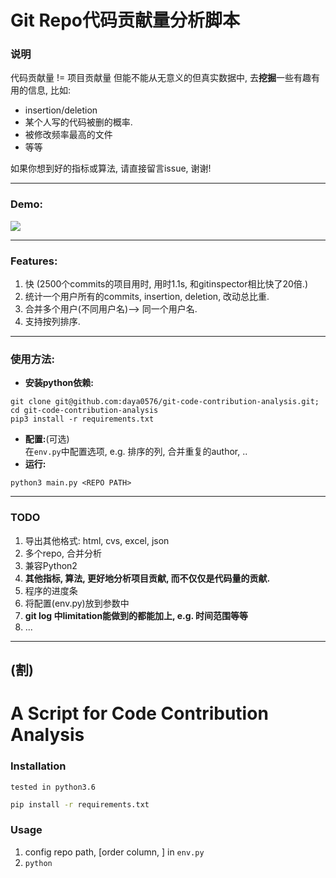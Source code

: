 # Git Repo代码贡献量分析脚本

### 说明 
代码贡献量 != 项目贡献量
但能不能从无意义的但真实数据中, 去**挖掘**一些有趣有用的信息, 比如:   

- insertion/deletion   
- 某个人写的代码被删的概率.   
- 被修改频率最高的文件   
- 等等   

如果你想到好的指标或算法, 请直接留言issue, 谢谢!

---

### Demo:
![](http://opetwnn9x.bkt.clouddn.com/git_contribution/Jietu20171022-210926.jpg)

---

###  Features:

1. 快 (2500个commits的项目用时, 用时1.1s, 和gitinspector相比快了20倍.) 
2. 统计一个用户所有的commits, insertion, deletion, 改动总比重.
3. 合并多个用户(不同用户名)--> 同一个用户名.
4. 支持按列排序.

---

### 使用方法: 

- **安装python依赖:**   
```
git clone git@github.com:daya0576/git-code-contribution-analysis.git; cd git-code-contribution-analysis
pip3 install -r requirements.txt 
```
- **配置:**(可选)   
在`env.py`中配置选项, e.g. 排序的列, 合并重复的author, ..
- **运行:**
```
python3 main.py <REPO PATH>
```

---

### TODO

1. 导出其他格式: html, cvs, excel, json
2. 多个repo, 合并分析
3. 兼容Python2
4. **其他指标, 算法, 更好地分析项目贡献, 而不仅仅是代码量的贡献.** 
5. 程序的进度条
6. 将配置(env.py)放到参数中
7. **git log 中limitation能做到的都能加上, e.g. 时间范围等等**
8. ...

---
(割)
---

# A Script for **Code Contribution** Analysis   

###  Installation
`tested in python3.6`
``` sh
pip install -r requirements.txt 
```

###  Usage

1. config repo path, [order column, ] in `env.py `
2. `python `

